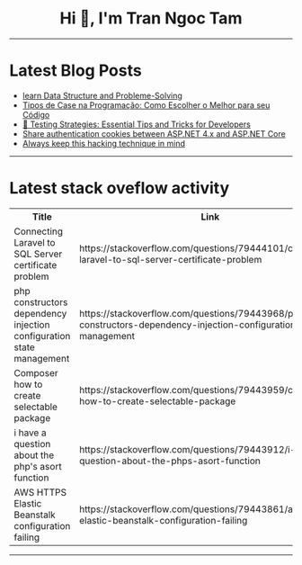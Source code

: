 <h1 align="center">Hi 👋, I'm Tran Ngoc Tam</h1>

---

# Latest Blog Posts 
<!-- BLOG-POST-LIST:START -->
- [learn Data Structure and Probleme-Solving](https://dev.to/ammardeche/learn-data-structure-and-probleme-solving-59e4)
- [Tipos de Case na Programação: Como Escolher o Melhor para seu Código](https://dev.to/alexandrefreire/tipos-de-case-na-programacao-como-escolher-o-melhor-para-seu-codigo-4ol7)
- [🚀 Testing Strategies: Essential Tips and Tricks for Developers](https://dev.to/d_thiranjaya_6d3ec4552111/testing-strategies-essential-tips-and-tricks-for-developers-h2f)
- [Share authentication cookies between ASP.NET 4.x and ASP.NET Core](https://dev.to/roicp/share-authentication-cookies-between-aspnet-4x-and-aspnet-core-47gj)
- [Always keep this hacking technique in mind](https://dev.to/blue_byte/always-keep-this-hacking-technique-in-mind-4mi0)
<!-- BLOG-POST-LIST:END -->

---

# Latest stack oveflow activity
<table>
  <tr><th>Title</th><th>Link</th></tr>
  <!-- STACKOVERFLOW:START --><tr><td>Connecting Laravel to SQL Server certificate problem</td><td>https://stackoverflow.com/questions/79444101/connecting-laravel-to-sql-server-certificate-problem</td></tr><tr><td>php constructors dependency injection configuration state management</td><td>https://stackoverflow.com/questions/79443968/php-constructors-dependency-injection-configuration-state-management</td></tr><tr><td>Composer how to create selectable package</td><td>https://stackoverflow.com/questions/79443959/composer-how-to-create-selectable-package</td></tr><tr><td>i have a question about the php&#39;s asort function</td><td>https://stackoverflow.com/questions/79443912/i-have-a-question-about-the-phps-asort-function</td></tr><tr><td>AWS HTTPS Elastic Beanstalk configuration failing</td><td>https://stackoverflow.com/questions/79443861/aws-https-elastic-beanstalk-configuration-failing</td></tr><!-- STACKOVERFLOW:END -->
</table>

---


